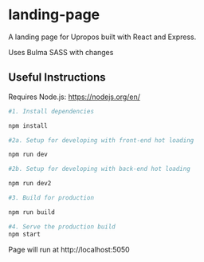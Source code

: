 # landing-page

A landing page for Upropos built with React and Express.

Uses Bulma SASS with changes

## Useful Instructions
Requires Node.js: https://nodejs.org/en/

```bash
#1. Install dependencies

npm install

#2a. Setup for developing with front-end hot loading

npm run dev

#2b. Setup for developing with back-end hot loading

npm run dev2

#3. Build for production

npm run build

#4. Serve the production build
npm start
```

Page will run at http://localhost:5050
